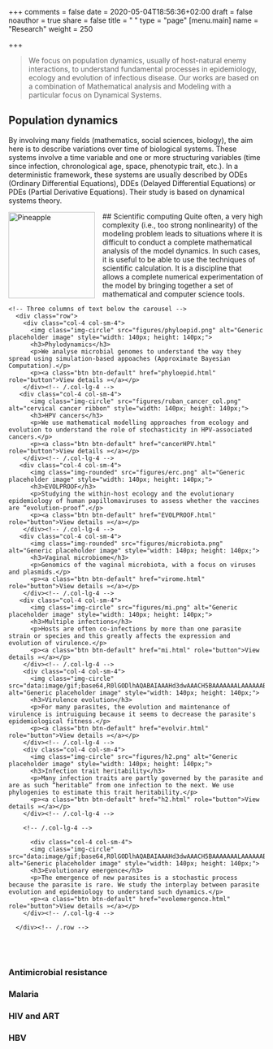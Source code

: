 +++
comments = false
date = 2020-05-04T18:56:36+02:00
draft = false
noauthor = true
share = false
title = " "
type = "page"
[menu.main]
   name = "Research"
weight = 250

+++

>We focus on population dynamics, usually of host-natural enemy interactions, to understand fundamental processes in epidemiology, ecology and evolution of infectious disease. Our works are based on a combination of Mathematical analysis and Modeling with a particular focus on Dynamical Systems. 

## Population dynamics
By involving many fields (mathematics, social sciences, biology), the aim here is to describe variations over time of biological systems. These systems involve a time variable and one or more structuring variables (time since infection, chronological age, space, phenotypic trait, etc.).  In a deterministic framework, these systems are usually described by ODEs (Ordinary Differential Equations), DDEs (Delayed Differential Equations) or PDEs (Partial Derivative Equations). Their study is based on dynamical systems theory.


<html>
<head>
<style>
img {
  float: left;
}
</style>
</head>
<body>

<p><img src="/SEAIR_COVID_severe.svg" alt="Pineapple" style="width:170px;height:170px;margin-right:15px;">
## Scientific computing 
Quite often, a very high complexity (i.e., too strong nonlinearity) of the modeling problem leads to situations where it is difficult to conduct a complete mathematical analysis of the model dynamics. In such cases, it is useful to be able to use the techniques of scientific calculation. It is a discipline that allows a complete numerical experimentation of the model by bringing together a set of mathematical and computer science tools.</p>
</body>
</html>


    <!-- Three columns of text below the carousel -->
      <div class="row">
        <div class="col-4 col-sm-4">
          <img class="img-circle" src="figures/phyloepid.png" alt="Generic placeholder image" style="width: 140px; height: 140px;">
          <h3>Phylodynamics</h3>
          <p>We analyse microbial genomes to understand the way they spread using simulation-based appoaches (Approximate Bayesian Computation).</p>
          <p><a class="btn btn-default" href="phyloepid.html" role="button">View details »</a></p>
        </div><!-- /.col-lg-4 -->
       <div class="col-4 col-sm-4">
          <img class="img-circle" src="figures/ruban_cancer_col.png" alt="cervical cancer ribbon" style="width: 140px; height: 140px;">
          <h3>HPV cancers</h3>
          <p>We use mathematical modelling approaches from ecology and evolution to understand the role of stochasticity in HPV-associated cancers.</p>
          <p><a class="btn btn-default" href="cancerHPV.html" role="button">View details »</a></p>
        </div><!-- /.col-lg-4 -->
       <div class="col-4 col-sm-4">
          <img class="img-rounded" src="figures/erc.png" alt="Generic placeholder image" style="width: 140px; height: 140px;">
          <h3>EVOLPROOF</h3>
          <p>Studying the within-host ecology and the evolutionary epidemiology of human papillomaviruses to assess whether the vaccines are “evolution-proof”.</p>
          <p><a class="btn btn-default" href="EVOLPROOF.html" role="button">View details »</a></p>
        </div><!-- /.col-lg-4 -->
       <div class="col-4 col-sm-4">
          <img class="img-rounded" src="figures/microbiota.png" alt="Generic placeholder image" style="width: 140px; height: 140px;">
          <h3>Vaginal microbiome</h3>
          <p>Genomics of the vaginal microbiota, with a focus on viruses and plasmids.</p>
          <p><a class="btn btn-default" href="virome.html" role="button">View details »</a></p>
        </div><!-- /.col-lg-4 -->		  
       <div class="col-4 col-sm-4">
          <img class="img-circle" src="figures/mi.png" alt="Generic placeholder image" style="width: 140px; height: 140px;">
          <h3>Multiple infections</h3>
          <p>Hosts are often co-infections by more than one parasite strain or species and this greatly affects the expression and evolution of virulence.</p>
          <p><a class="btn btn-default" href="mi.html" role="button">View details »</a></p>
        </div><!-- /.col-lg-4 -->
        <div class="col-4 col-sm-4">
          <img class="img-circle" src="data:image/gif;base64,R0lGODlhAQABAIAAAHd3dwAAACH5BAAAAAAALAAAAAABAAEAAAICRAEAOw==" alt="Generic placeholder image" style="width: 140px; height: 140px;">
          <h3>Virulence evolution</h3>
          <p>For many parasites, the evolution and maintenance of virulence is intruiguing because it seems to decrease the parasite's epidemiological fitness.</p>
          <p><a class="btn btn-default" href="evolvir.html" role="button">View details »</a></p>
        </div><!-- /.col-lg-4 -->          
        <div class="col-4 col-sm-4">
          <img class="img-circle" src="figures/h2.png" alt="Generic placeholder image" style="width: 140px; height: 140px;">
          <h3>Infection trait heritability</h3>
          <p>Many infection traits are partly governed by the parasite and are as such “heritable” from one infection to the next. We use phylogenies to estimate this trait heritability.</p>
          <p><a class="btn btn-default" href="h2.html" role="button">View details »</a></p>
        </div><!-- /.col-lg-4 -->        

<!--                         <div class="col-4 col-sm-4">
          <img class="img-circle" src="figures/sexnet.jpg" alt="Generic placeholder image" style="width: 140px; height: 140px;">
          <h3>Epidemics on networks</h3>
          <p>Classical epidemiology models assume that sexual contact networks between hosts are unweighted but this seems to be at odds with existing data. We develop models to estimate and understand the impact of this weighting.</p>
          <p><a class="btn btn-default" href="networks.html" role="button">View details »</a></p>
        </div><!-- /.col-lg-4 -->   

        
<!--        <div class="col-4 col-sm-4">
          <img class="img-circle" src="data:image/gif;base64,R0lGODlhAQABAIAAAHd3dwAAACH5BAAAAAAALAAAAAABAAEAAAICRAEAOw==" alt="Generic placeholder image" style="width: 140px; height: 140px;">
          <h3>HIV drug resistance</h3>
          <p>We use nested models that incorporate both within-host and between-host dynamics to study the evolution of resistance in the case of HIV.</p>
          <p><a class="btn btn-default" href="HIVres.html" role="button">View details »</a></p>
        </div>-->
        <!-- /.col-lg-4 --> 
        

<!--           <div class="col-4 col-sm-4">
          <img class="img-circle" src="data:image/gif;base64,R0lGODlhAQABAIAAAHd3dwAAACH5BAAAAAAALAAAAAABAAEAAAICRAEAOw==" alt="Generic placeholder image" style="width: 140px; height: 140px;">
          <h3>Sex heterogeneity</h3>
          <p>Males and females often strongly differ in the way they resist or tolerate infection by parasites. We study how this heterogeneity affects the evolution of parasite virulence.</p>
          <p><a class="btn btn-default" href="sexhet.html" role="button">View details »</a></p>
        </div><!-- /.col-lg-4 -->   

        
          <div class="col-4 col-sm-4">
          <img class="img-circle" src="data:image/gif;base64,R0lGODlhAQABAIAAAHd3dwAAACH5BAAAAAAALAAAAAABAAEAAAICRAEAOw==" alt="Generic placeholder image" style="width: 140px; height: 140px;">
          <h3>Evolutionary emergence</h3>
          <p>The emergence of new parasites is a stochastic process because the parasite is rare. We study the interplay between parasite evolution and epidemiology to understand such dynamics.</p>
          <p><a class="btn btn-default" href="evolemergence.html" role="button">View details »</a></p>
        </div><!-- /.col-lg-4 -->   
        
      </div><!-- /.row -->
      
   </br>
   </br>

</div>



### Antimicrobial resistance

### Malaria 

### HIV and ART

### HBV

